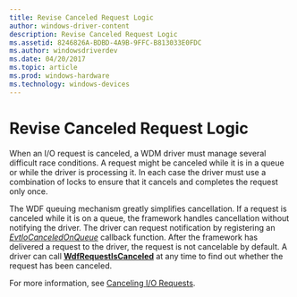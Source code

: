 ```yaml
---
title: Revise Canceled Request Logic
author: windows-driver-content
description: Revise Canceled Request Logic
ms.assetid: 8246826A-BDBD-4A9B-9FFC-B813033E0FDC
ms.author: windowsdriverdev
ms.date: 04/20/2017
ms.topic: article
ms.prod: windows-hardware
ms.technology: windows-devices
---
```


# Revise Canceled Request Logic


When an I/O request is canceled, a WDM driver must manage several difficult race conditions. A request might be canceled while it is in a queue or while the driver is processing it. In each case the driver must use a combination of locks to ensure that it cancels and completes the request only once.

The WDF queuing mechanism greatly simplifies cancellation. If a request is canceled while it is on a queue, the framework handles cancellation without notifying the driver. The driver can request notification by registering an [*EvtIoCanceledOnQueue*](https://msdn.microsoft.com/library/windows/hardware/ff541756) callback function. After the framework has delivered a request to the driver, the request is not cancelable by default. A driver can call [**WdfRequestIsCanceled**](https://msdn.microsoft.com/library/windows/hardware/ff549976) at any time to find out whether the request has been canceled.

For more information, see [Canceling I/O Requests](canceling-i-o-requests.md).

 

 






